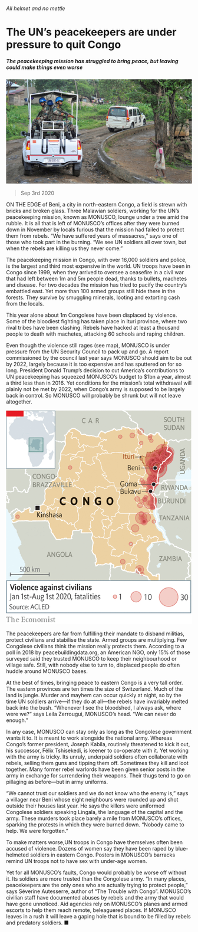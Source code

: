 ###### All helmet and no mettle

# The UN’s peacekeepers are under pressure to quit Congo 

##### The peacekeeping mission has struggled to bring peace, but leaving could make things even worse 

![image](images/20200905_MAP003_0.jpg) 

> Sep 3rd 2020 

ON THE EDGE of Beni, a city in north-eastern Congo, a field is strewn with bricks and broken glass. Three Malawian soldiers, working for the UN’s peacekeeping mission, known as MONUSCO, lounge under a tree amid the rubble. It is all that is left of MONUSCO’s offices after they were burned down in November by locals furious that the mission had failed to protect them from rebels. “We have suffered years of massacres,” says one of those who took part in the burning. “We see UN soldiers all over town, but when the rebels are killing us they never come.”

The peacekeeping mission in Congo, with over 16,000 soldiers and police, is the largest and third most expensive in the world. UN troops have been in Congo since 1999, when they arrived to oversee a ceasefire in a civil war that had left between 1m and 5m people dead, thanks to bullets, machetes and disease. For two decades the mission has tried to pacify the country’s embattled east. Yet more than 100 armed groups still hide there in the forests. They survive by smuggling minerals, looting and extorting cash from the locals.


This year alone about 1m Congolese have been displaced by violence. Some of the bloodiest fighting has taken place in Ituri province, where two rival tribes have been clashing. Rebels have hacked at least a thousand people to death with machetes, attacking 60 schools and raping children.

Even though the violence still rages (see map), MONUSCO is under pressure from the UN Security Council to pack up and go. A report commissioned by the council last year says MONUSCO should aim to be out by 2022, largely because it is too expensive and has sputtered on for so long. President Donald Trump’s decision to cut America’s contributions to UN peacekeeping has squeezed MONUSCO’s budget to $1bn a year, almost a third less than in 2016. Yet conditions for the mission’s total withdrawal will plainly not be met by 2022, when Congo’s army is supposed to be largely back in control. So MONUSCO will probably be shrunk but will not leave altogether.

![image](images/20200905_MAM959.png) 


The peacekeepers are far from fulfilling their mandate to disband militias, protect civilians and stabilise the state. Armed groups are multiplying. Few Congolese civilians think the mission really protects them. According to a poll in 2018 by peacebuildingdata.org, an American NGO, only 15% of those surveyed said they trusted MONUSCO to keep their neighbourhood or village safe. Still, with nobody else to turn to, displaced people do often huddle around MONUSCO bases.

At the best of times, bringing peace to eastern Congo is a very tall order. The eastern provinces are ten times the size of Switzerland. Much of the land is jungle. Murder and mayhem can occur quickly at night, so by the time UN soldiers arrive—if they do at all—the rebels have invariably melted back into the bush. “Whenever I see the bloodshed, I always ask, where were we?” says Leila Zerrougui, MONUSCO’s head. “We can never do enough.”

In any case, MONUSCO can stay only as long as the Congolese government wants it to. It is meant to work alongside the national army. Whereas Congo’s former president, Joseph Kabila, routinely threatened to kick it out, his successor, Félix Tshisekedi, is keener to co-operate with it. Yet working with the army is tricky. Its unruly, underpaid soldiers often collaborate with rebels, selling them guns and tipping them off. Sometimes they kill and loot together. Many former rebel warlords have been given senior posts in the army in exchange for surrendering their weapons. Their thugs tend to go on pillaging as before—but in army uniforms.

“We cannot trust our soldiers and we do not know who the enemy is,” says a villager near Beni whose eight neighbours were rounded up and shot outside their houses last year. He says the killers were uniformed Congolese soldiers speaking Lingala, the language of the capital and the army. These murders took place barely a mile from MONUSCO’s offices, sparking the protests in which they were burned down. “Nobody came to help. We were forgotten.”

To make matters worse,UN troops in Congo have themselves often been accused of violence. Dozens of women say they have been raped by blue-helmeted soldiers in eastern Congo. Posters in MONUSCO’s barracks remind UN troops not to have sex with under-age women.

Yet for all MONUSCO’s faults, Congo would probably be worse off without it. Its soldiers are more trusted than the Congolese army. “In many places, peacekeepers are the only ones who are actually trying to protect people,” says Séverine Autesserre, author of “The Trouble with Congo”. MONUSCO’s civilian staff have documented abuses by rebels and the army that would have gone unnoticed. Aid agencies rely on MONUSCO’s planes and armed escorts to help them reach remote, beleaguered places. If MONUSCO leaves in a rush it will leave a gaping hole that is bound to be filled by rebels and predatory soldiers. ■

